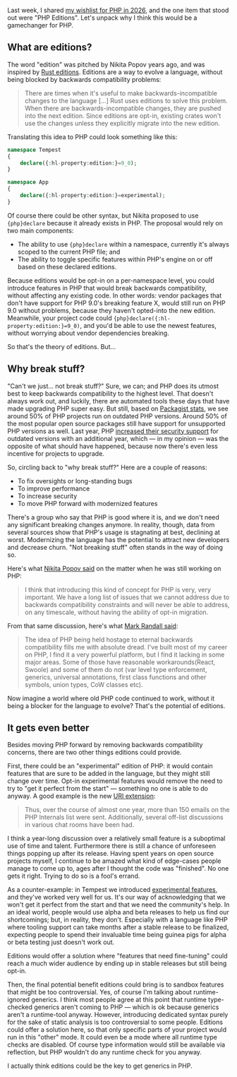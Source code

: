 Last week, I shared [my wishlist for PHP in 2026](/blog/my-wishlist-for-php-in-2026), and the one item that stood out were "PHP Editions". Let's unpack why I think this would be a gamechanger for PHP.

## What are editions?

The word "edition" was pitched by Nikita Popov years ago, and was inspired by [Rust editions](https://doc.rust-lang.org/edition-guide/editions/index.html). Editions are a way to evolve a language, without being blocked by backwards compatibility problems:

> There are times when it's useful to make backwards-incompatible changes to the language […] Rust uses editions to solve this problem. When there are backwards-incompatible changes, they are pushed into the next edition. Since editions are opt-in, existing crates won't use the changes unless they explicitly migrate into the new edition.

Translating this idea to PHP could look something like this:

```php
namespace Tempest
{
    declare({:hl-property:edition:}=9_0);
}

namespace App
{
    declare({:hl-property:edition:}=experimental);
}
```

Of course there could be other syntax, but Nikita proposed to use `{php}declare` because it already exists in PHP. The proposal would rely on two main components:

- The ability to use `{php}declare` within a namespace, currently it's always scoped to the current PHP file; and
- The ability to toggle specific features within PHP's engine on or off based on these declared editions.

Because editions would be opt-in on a per-namespace level, you could introduce features in PHP that would break backwards compatibility, without affecting any existing code. In other words: vendor packages that don't have support for PHP 9.0's breaking feature X, would still run on PHP 9.0 without problems, because they haven't opted-into the new edition. Meanwhile, your project code could `{php}declare({:hl-property:edition:}=9_0)`, and you'd be able to use the newest features, without worrying about vendor dependencies breaking.

So that's the theory of editions. But…  

## Why break stuff?

"Can't we just… not break stuff?" Sure, we can; and PHP does its utmost best to keep backwards compatibility to the highest level. That doesn't always work out, and luckily, there are automated tools these days that have made upgrading PHP super easy. But still, based on [Packagist stats](/blog/php-version-stats-june-2025), we see around 50% of PHP projects run on outdated PHP versions. Around 50% of the most popular open source packages still have support for unsupported PHP versions as well. Last year, PHP [increased their security support](https://wiki.php.net/rfc/release_cycle_update) for outdated versions with an additional year, which — in my opinion — was the opposite of what should have happened, because now there's even less incentive for projects to upgrade.

So, circling back to "why break stuff?" Here are a couple of reasons:

- To fix oversights or long-standing bugs
- To improve performance
- To increase security
- To move PHP forward with modernized features

There's a group who say that PHP is good where it is, and we don't need any significant breaking changes anymore. In reality, though, data from several sources show that PHP's usage is stagnating at best, declining at worst. Modernizing the language has the potential to attract new developers and decrease churn. "Not breaking stuff" often stands in the way of doing so.

Here's what [Nikita Popov said](https://externals.io/message/106453#106454) on the matter when he was still working on PHP:
 
> I think that introducing this kind of concept for PHP is very, very important. We have a long list of issues that we cannot address due to backwards compatibility constraints and will never be able to address, on any timescale, without having the ability of opt-in migration.

From that same discussion, here's what [Mark Randall said](https://externals.io/message/106453#106459):

> The idea of PHP being held hostage to eternal backwards compatibility fills me with absolute dread.
> I've built most of my career on PHP, I find it a very powerful platform, but I find it lacking in some major areas. Some of those have reasonable workarounds(React, Swoole) and some of them do not (var level type enforcement, generics, universal annotations, first class functions and other symbols, union types, CoW classes etc).

Now imagine a world where old PHP code continued to work, without it being a blocker for the language to evolve? That's the potential of editions.

## It gets even better

Besides moving PHP forward by removing backwards compatibility concerns, there are two other things editions could provide.

First, there could be an "experimental" edition of PHP: it would contain features that are sure to be added in the language, but they might still change over time. Opt-in experimental features would remove the need to try to "get it perfect from the start" — something no one is able to do anyway. A good example is the new [URI extension](https://thephp.foundation/blog/2025/10/10/php-85-uri-extension/#thoughtfully-built-to-last):

> Thus, over the course of almost one year, more than 150 emails on the PHP Internals list were sent. Additionally, several off-list discussions in various chat rooms have been had.

I think a year-long discussion over a relatively small feature is a suboptimal use of time and talent. Furthermore there is still a chance of unforeseen things popping up after its release. Having spent years on open source projects myself, I continue to be amazed what kind of edge-cases people manage to come up to, ages after I thought the code was "finished". No one gets it right. Trying to do so is a fool's errand.

As a counter-example: in Tempest we introduced [experimental features](https://tempestphp.com/2.x/extra-topics/roadmap#experimental-features), and they've worked very well for us. It's our way of acknowledging that we won't get it perfect from the start and that we need the community's help. In an ideal world, people would use alpha and beta releases to help us find our shortcomings; but, in reality, they don't. Especially with a language like PHP where tooling support can take months after a stable release to be finalized, expecting people to spend their invaluable time being guinea pigs for alpha or beta testing just doesn't work out.

Editions would offer a solution where "features that need fine-tuning" could reach a much wider audience by ending up in stable releases but still being opt-in.

Then, the final potential benefit editions could bring is to sandbox features that might be too controversial. Yes, of course I'm talking about runtime-ignored generics. I think most people agree at this point that runtime type-checked generics aren't coming to PHP — which is ok because generics aren't a runtime-tool anyway. However, introducing dedicated syntax purely for the sake of static analysis is too controversial to some people. Editions could offer a solution here, so that only specific parts of your project would run in this "other" mode. It could even be a mode where all runtime type checks are disabled. Of course type information would still be available via reflection, but PHP wouldn't do any runtime check for you anyway. 

I actually think editions could be the key to get generics in PHP.